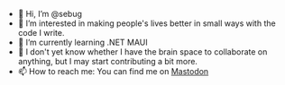 - 👋 Hi, I’m @sebug
- 👀 I’m interested in making people's lives better in small ways with the code I write.
- 🌱 I’m currently learning .NET MAUI
- 💞️ I don't yet know whether I have the brain space to collaborate on anything, but I may start contributing a bit more.
- 📫 How to reach me: You can find me on [Mastodon](https://hachyderm.io/@sebug)

<!---
sebug/sebug is a ✨ special ✨ repository because its `README.md` (this file) appears on your GitHub profile.
You can click the Preview link to take a look at your changes.
--->
